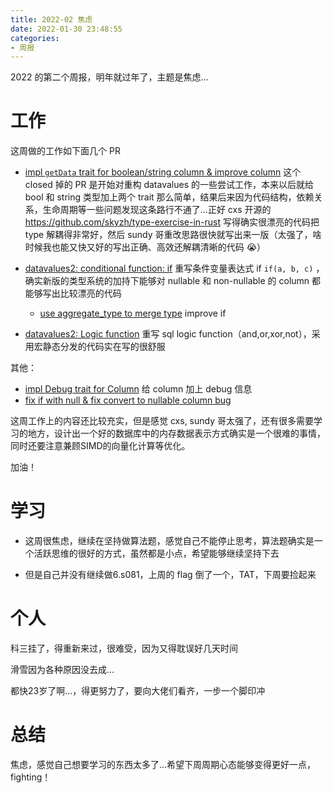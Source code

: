 ```yaml
---
title: 2022-02 焦虑
date: 2022-01-30 23:48:55
categories:
- 周报
---
```


2022 的第二个周报，明年就过年了，主题是焦虑…

# 工作

这周做的工作如下面几个 PR

* [impl `getData` trait for boolean/string column & improve column](https://github.com/datafuselabs/databend/pull/3912) 这个 closed 掉的 PR 是开始对重构 datavalues 的一些尝试工作，本来以后就给 bool 和 string 类型加上两个 trait 那么简单，结果后来因为代码结构，依赖关系，生命周期等一些问题发现这条路行不通了…正好 cxs 开源的 https://github.com/skyzh/type-exercise-in-rust 写得确实很漂亮的代码把 type 解耦得非常好，然后 sundy 哥重改思路很快就写出来一版（太强了，啥时候我也能又快又好的写出正确、高效还解耦清晰的代码 😭）
* [datavalues2: conditional function: if](https://github.com/datafuselabs/databend/pull/3988) 重写条件变量表达式 if `if(a, b, c)` ，确实新版的类型系统的加持下能够对 nullable 和 non-nullable 的 column 都能够写出比较漂亮的代码
  * [use aggregate_type to merge type](https://github.com/datafuselabs/databend/pull/3992)   improve if

* [datavalues2: Logic function](https://github.com/datafuselabs/databend/pull/3998) 重写 sql logic function（and,or,xor,not），采用宏静态分发的代码实在写的很舒服

其他：

* [impl Debug trait for Column](https://github.com/datafuselabs/databend/pull/3965) 给 column 加上 debug 信息
* [fix if with null & fix convert to nullable column bug](https://github.com/datafuselabs/databend/pull/4008)  

这周工作上的内容还比较充实，但是感觉 cxs, sundy 哥太强了，还有很多需要学习的地方，设计出一个好的数据库中的内存数据表示方式确实是一个很难的事情，同时还要注意兼顾SIMD的向量化计算等优化。

加油！


# 学习

* 这周很焦虑，继续在坚持做算法题，感觉自己不能停止思考，算法题确实是一个活跃思维的很好的方式，虽然都是小点，希望能够继续坚持下去

* 但是自己并没有继续做6.s081，上周的 flag 倒了一个，TAT，下周要捡起来

# 个人

科三挂了，得重新来过，很难受，因为又得耽误好几天时间

滑雪因为各种原因没去成…

都快23岁了啊…，得更努力了，要向大佬们看齐，一步一个脚印冲

# 总结

焦虑，感觉自己想要学习的东西太多了…希望下周周期心态能够变得更好一点，fighting！
